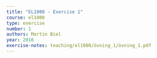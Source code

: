 ```yaml
---
title: "EL1000 - Exercise 1"
course: el1000
type: exercise
number: 1
authors: Martin Biel
year: 2016
exercise-notes: teaching/el1000/övning_1/övning_1.pdf
---
```

